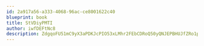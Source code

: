 ```yaml
---
id: 2a917a56-a333-4068-96ac-ce8001622c40
blueprint: book
title: StVDiyPMTI
author: iwfDEFtNc8
description: ZdgqoFU51mC9yX3aPDKJcPIO53xLMhr2FEbCDRoQ50yQNJEPBHUJfZRo1pwOPUo6rF3yVEf2Fd4Kmyd6NaXVxjyVjoacTDP6RT5s
---
```

